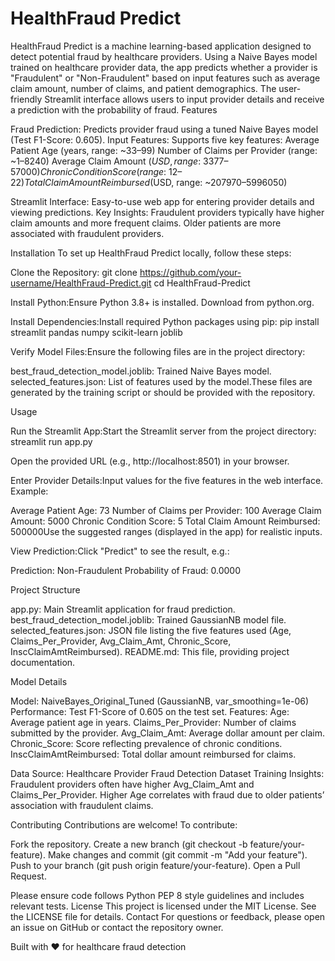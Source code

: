 # HealthFraud Predict

HealthFraud Predict is a machine learning-based application designed to detect potential fraud by healthcare providers. Using a Naive Bayes model trained on healthcare provider data, the app predicts whether a provider is "Fraudulent" or "Non-Fraudulent" based on input features such as average claim amount, number of claims, and patient demographics. The user-friendly Streamlit interface allows users to input provider details and receive a prediction with the probability of fraud.
Features

Fraud Prediction: Predicts provider fraud using a tuned Naive Bayes model (Test F1-Score: 0.605).
Input Features: Supports five key features:
Average Patient Age (years, range: ~33–99)
Number of Claims per Provider (range: ~1–8240)
Average Claim Amount ($USD, range: ~3377–57000)
Chronic Condition Score (range: ~12–22)
Total Claim Amount Reimbursed ($USD, range: ~207970–5996050)


Streamlit Interface: Easy-to-use web app for entering provider details and viewing predictions.
Key Insights:
Fraudulent providers typically have higher claim amounts and more frequent claims.
Older patients are more associated with fraudulent providers.



Installation
To set up HealthFraud Predict locally, follow these steps:

Clone the Repository:
git clone https://github.com/your-username/HealthFraud-Predict.git
cd HealthFraud-Predict


Install Python:Ensure Python 3.8+ is installed. Download from python.org.

Install Dependencies:Install required Python packages using pip:
pip install streamlit pandas numpy scikit-learn joblib


Verify Model Files:Ensure the following files are in the project directory:

best_fraud_detection_model.joblib: Trained Naive Bayes model.
selected_features.json: List of features used by the model.These files are generated by the training script or should be provided with the repository.



Usage

Run the Streamlit App:Start the Streamlit server from the project directory:
streamlit run app.py

Open the provided URL (e.g., http://localhost:8501) in your browser.

Enter Provider Details:Input values for the five features in the web interface. Example:

Average Patient Age: 73
Number of Claims per Provider: 100
Average Claim Amount: 5000
Chronic Condition Score: 5
Total Claim Amount Reimbursed: 500000Use the suggested ranges (displayed in the app) for realistic inputs.


View Prediction:Click "Predict" to see the result, e.g.:

Prediction: Non-Fraudulent
Probability of Fraud: 0.0000



Project Structure

app.py: Main Streamlit application for fraud prediction.
best_fraud_detection_model.joblib: Trained GaussianNB model file.
selected_features.json: JSON file listing the five features used (Age, Claims_Per_Provider, Avg_Claim_Amt, Chronic_Score, InscClaimAmtReimbursed).
README.md: This file, providing project documentation.

Model Details

Model: NaiveBayes_Original_Tuned (GaussianNB, var_smoothing=1e-06)
Performance: Test F1-Score of 0.605 on the test set.
Features:
Age: Average patient age in years.
Claims_Per_Provider: Number of claims submitted by the provider.
Avg_Claim_Amt: Average dollar amount per claim.
Chronic_Score: Score reflecting prevalence of chronic conditions.
InscClaimAmtReimbursed: Total dollar amount reimbursed for claims.


Data Source: Healthcare Provider Fraud Detection Dataset
Training Insights:
Fraudulent providers often have higher Avg_Claim_Amt and Claims_Per_Provider.
Higher Age correlates with fraud due to older patients’ association with fraudulent claims.



Contributing
Contributions are welcome! To contribute:

Fork the repository.
Create a new branch (git checkout -b feature/your-feature).
Make changes and commit (git commit -m "Add your feature").
Push to your branch (git push origin feature/your-feature).
Open a Pull Request.

Please ensure code follows Python PEP 8 style guidelines and includes relevant tests.
License
This project is licensed under the MIT License. See the LICENSE file for details.
Contact
For questions or feedback, please open an issue on GitHub or contact the repository owner.

Built with ❤️ for healthcare fraud detection
